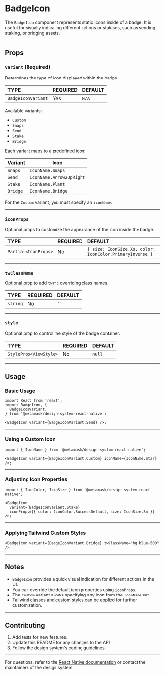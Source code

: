 # BadgeIcon

The `BadgeIcon` component represents static icons inside of a badge. It is useful for visually indicating different actions or statuses, such as sending, staking, or bridging assets.

---

## Props

### `variant` (Required)

Determines the type of icon displayed within the badge.

| TYPE               | REQUIRED | DEFAULT |
| :----------------- | :------- | :------ |
| `BadgeIconVariant` | Yes      | `N/A`   |

Available variants:

- `Custom`
- `Snaps`
- `Send`
- `Stake`
- `Bridge`

Each variant maps to a predefined icon:

| Variant  | Icon                     |
| -------- | ------------------------ |
| `Snaps`  | `IconName.Snaps`         |
| `Send`   | `IconName.Arrow2UpRight` |
| `Stake`  | `IconName.Plant`         |
| `Bridge` | `IconName.Bridge`        |

For the `Custom` variant, you must specify an `iconName`.

---

### `iconProps`

Optional props to customize the appearance of the icon inside the badge.

| TYPE                 | REQUIRED | DEFAULT                                                  |
| :------------------- | :------- | :------------------------------------------------------- |
| `Partial<IconProps>` | No       | `{ size: IconSize.Xs, color: IconColor.PrimaryInverse }` |

---

### `twClassName`

Optional prop to add `twrnc` overriding class names.

| TYPE     | REQUIRED | DEFAULT |
| :------- | :------- | :------ |
| `string` | No       | `''`    |

---

### `style`

Optional prop to control the style of the badge container.

| TYPE                   | REQUIRED | DEFAULT |
| :--------------------- | :------- | :------ |
| `StyleProp<ViewStyle>` | No       | `null`  |

---

## Usage

### Basic Usage

```tsx
import React from 'react';
import BadgeIcon, {
  BadgeIconVariant,
} from '@metamask/design-system-react-native';

<BadgeIcon variant={BadgeIconVariant.Send} />;
```

---

### Using a Custom Icon

```tsx
import { IconName } from '@metamask/design-system-react-native';

<BadgeIcon variant={BadgeIconVariant.Custom} iconName={IconName.Star} />;
```

---

### Adjusting Icon Properties

```tsx
import { IconColor, IconSize } from '@metamask/design-system-react-native';

<BadgeIcon
  variant={BadgeIconVariant.Stake}
  iconProps={{ color: IconColor.SuccessDefault, size: IconSize.Sm }}
/>;
```

---

### Applying Tailwind Custom Styles

```tsx
<BadgeIcon variant={BadgeIconVariant.Bridge} twClassName="bg-blue-500" />
```

---

## Notes

- `BadgeIcon` provides a quick visual indication for different actions in the UI.
- You can override the default icon properties using `iconProps`.
- The `Custom` variant allows specifying any icon from the `IconName` set.
- Tailwind classes and custom styles can be applied for further customization.

---

## Contributing

1. Add tests for new features.
2. Update this README for any changes to the API.
3. Follow the design system's coding guidelines.

---

For questions, refer to the [React Native documentation](https://reactnative.dev/docs) or contact the maintainers of the design system.
